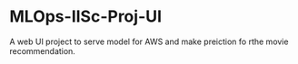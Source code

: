 # MLOps-IISc-Proj-UI

A web UI project to serve model for AWS and make preiction fo rthe movie recommendation.

